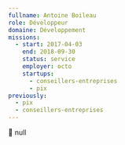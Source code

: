 ```yaml
---
fullname: Antoine Boileau
role: Développeur
domaine: Développement
missions:
  - start: 2017-04-03
    end: 2018-09-30
    status: service
    employer: octo
    startups:
      - conseillers-entreprises
      - pix
previously:
  - pix
  - conseillers-entreprises
---
```

:turtle: null

